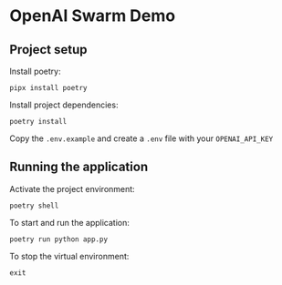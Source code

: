 # OpenAI Swarm Demo

## Project setup

Install poetry:

`pipx install poetry`

Install project dependencies:

`poetry install`

Copy the `.env.example` and create a `.env` file with your `OPENAI_API_KEY`

## Running the application

Activate the project environment:

`poetry shell`

To start and run the application:

`poetry run python app.py`

To stop the virtual environment:

`exit`
